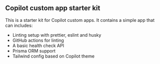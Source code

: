## Copilot custom app starter kit
This is a starter kit for Copilot custom apps. It contains a simple app that can includes:
- Linting setup with prettier, eslint and husky
- GitHub actions for linting
- A basic health check API 
- Prisma ORM support
- Tailwind config based on Copilot theme

